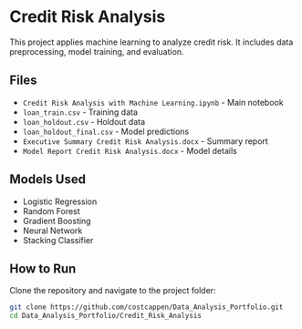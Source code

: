 # Credit Risk Analysis
This project applies machine learning to analyze credit risk. It includes data preprocessing, model training, and evaluation.


## Files

- `Credit Risk Analysis with Machine Learning.ipynb` - Main notebook  
- `loan_train.csv` - Training data  
- `loan_holdout.csv` - Holdout data  
- `loan_holdout_final.csv` - Model predictions  
- `Executive Summary Credit Risk Analysis.docx` - Summary report  
- `Model Report Credit Risk Analysis.docx` - Model details  


## Models Used

- Logistic Regression  
- Random Forest  
- Gradient Boosting  
- Neural Network  
- Stacking Classifier


## How to Run

Clone the repository and navigate to the project folder:

```bash
git clone https://github.com/costcappen/Data_Analysis_Portfolio.git
cd Data_Analysis_Portfolio/Credit_Risk_Analysis
